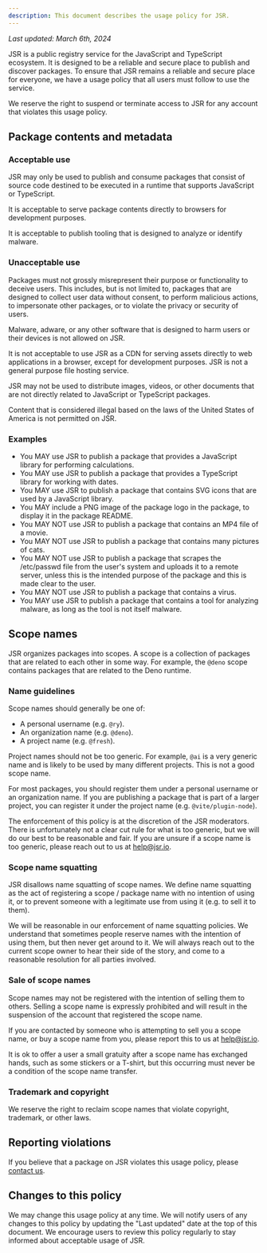 ```yaml
---
description: This document describes the usage policy for JSR.
---
```


_Last updated: March 6th, 2024_

JSR is a public registry service for the JavaScript and TypeScript ecosystem. It
is designed to be a reliable and secure place to publish and discover packages.
To ensure that JSR remains a reliable and secure place for everyone, we have a
usage policy that all users must follow to use the service.

We reserve the right to suspend or terminate access to JSR for any account that
violates this usage policy.

## Package contents and metadata

### Acceptable use

JSR may only be used to publish and consume packages that consist of source code
destined to be executed in a runtime that supports JavaScript or TypeScript.

It is acceptable to serve package contents directly to browsers for development
purposes.

It is acceptable to publish tooling that is designed to analyze or identify
malware.

### Unacceptable use

Packages must not grossly misrepresent their purpose or functionality to deceive
users. This includes, but is not limited to, packages that are designed to
collect user data without consent, to perform malicious actions, to impersonate
other packages, or to violate the privacy or security of users.

Malware, adware, or any other software that is designed to harm users or their
devices is not allowed on JSR.

It is not acceptable to use JSR as a CDN for serving assets directly to web
applications in a browser, except for development purposes. JSR is not a general
purpose file hosting service.

JSR may not be used to distribute images, videos, or other documents that are
not directly related to JavaScript or TypeScript packages.

Content that is considered illegal based on the laws of the United States of
America is not permitted on JSR.

### Examples

- You MAY use JSR to publish a package that provides a JavaScript library for
  performing calculations.
- You MAY use JSR to publish a package that provides a TypeScript library for
  working with dates.
- You MAY use JSR to publish a package that contains SVG icons that are used by
  a JavaScript library.
- You MAY include a PNG image of the package logo in the package, to display it
  in the package README.
- You MAY NOT use JSR to publish a package that contains an MP4 file of a movie.
- You MAY NOT use JSR to publish a package that contains many pictures of cats.
- You MAY NOT use JSR to publish a package that scrapes the /etc/passwd file
  from the user's system and uploads it to a remote server, unless this is the
  intended purpose of the package and this is made clear to the user.
- You MAY NOT use JSR to publish a package that contains a virus.
- You MAY use JSR to publish a package that contains a tool for analyzing
  malware, as long as the tool is not itself malware.

## Scope names

JSR organizes packages into scopes. A scope is a collection of packages that are
related to each other in some way. For example, the `@deno` scope contains
packages that are related to the Deno runtime.

### Name guidelines

Scope names should generally be one of:

- A personal username (e.g. `@ry`).
- An organization name (e.g. `@deno`).
- A project name (e.g. `@fresh`).

Project names should not be too generic. For example, `@ai` is a very generic
name and is likely to be used by many different projects. This is not a good
scope name.

For most packages, you should register them under a personal username or an
organization name. If you are publishing a package that is part of a larger
project, you can register it under the project name (e.g. `@vite/plugin-node`).

The enforcement of this policy is at the discretion of the JSR moderators. There
is unfortunately not a clear cut rule for what is too generic, but we will do
our best to be reasonable and fair. If you are unsure if a scope name is too
generic, please reach out to us at [help@jsr.io](mailto:help@jsr.io).

### Scope name squatting

JSR disallows name squatting of scope names. We define name squatting as the act of
registering a scope / package name with no intention of using it, or to prevent
someone with a legitimate use from using it (e.g. to sell it to them).

We will be reasonable in our enforcement of name squatting policies. We
understand that sometimes people reserve names with the intention of using them,
but then never get around to it. We will always reach out to the current scope
owner to hear their side of the story, and come to a reasonable resolution for
all parties involved.

### Sale of scope names

Scope names may not be registered with the intention of selling them to others.
Selling a scope name is expressly prohibited and will result in the suspension
of the account that registered the scope name.

If you are contacted by someone who is attempting to sell you a scope name, or
buy a scope name from you, please report this to us at
[help@jsr.io](mailto:help@jsr.io).

It is ok to offer a user a small gratuity after a scope name has exchanged
hands, such as some stickers or a T-shirt, but this occurring must never be a
condition of the scope name transfer.

### Trademark and copyright

We reserve the right to reclaim scope names that violate copyright, trademark,
or other laws.

## Reporting violations

If you believe that a package on JSR violates this usage policy, please
[contact us](mailto:report@jsr.io).

## Changes to this policy

We may change this usage policy at any time. We will notify users of any changes
to this policy by updating the "Last updated" date at the top of this document.
We encourage users to review this policy regularly to stay informed about
acceptable usage of JSR.
